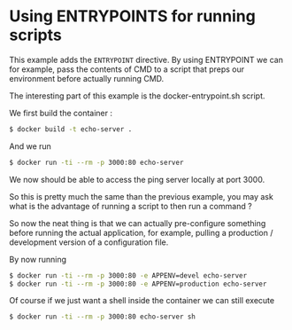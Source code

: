 # Using ENTRYPOINTS for running scripts
This example adds the `ENTRYPOINT` directive. By using ENTRYPOINT we can for example, pass the contents of CMD to a script that preps our environment before actually running CMD. 

The interesting part of this example is the docker-entrypoint.sh script.

We first build the container :  
```sh
$ docker build -t echo-server .
```

And we run
```sh
$ docker run -ti --rm -p 3000:80 echo-server
```

We now should be able to access the ping server locally at port 3000.

So this is pretty much the same than the previous example, you may ask what is the advantage of  running a script to then run a command ? 

So now the neat thing is that we can actually pre-configure something before running the actual application, for example, pulling a production / development version of a configuration file.

By now running 
```sh
$ docker run -ti --rm -p 3000:80 -e APPENV=devel echo-server
$ docker run -ti --rm -p 3000:80 -e APPENV=production echo-server
```

Of course if we just want a shell inside the container we can still execute 
```sh
$ docker run -ti --rm -p 3000:80 echo-server sh
```
